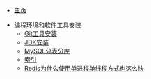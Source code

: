 * [主页]()

- 编程环境和软件工具安装
  - [Git工具安装](编程环境和软件工具安装/Git工具安装.md)
  - [JDK安装](编程环境和软件工具安装/JDK安装.md)
  - [MySQL分表分库](数据库/MySql_distributed.md)
  - [索引](数据库/MySql_index.md)
  - [Redis为什么使用单进程单线程方式也这么快](数据库/Redis_hot.md)